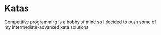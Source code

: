 # Katas
Competitive programming is a hobby of mine so I decided to push some of my intermediate-advanced kata solutions 
